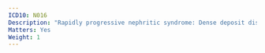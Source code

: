 ```yaml
---
ICD10: N016
Description: "Rapidly progressive nephritic syndrome: Dense deposit disease"
Matters: Yes
Weight: 1
---
```


